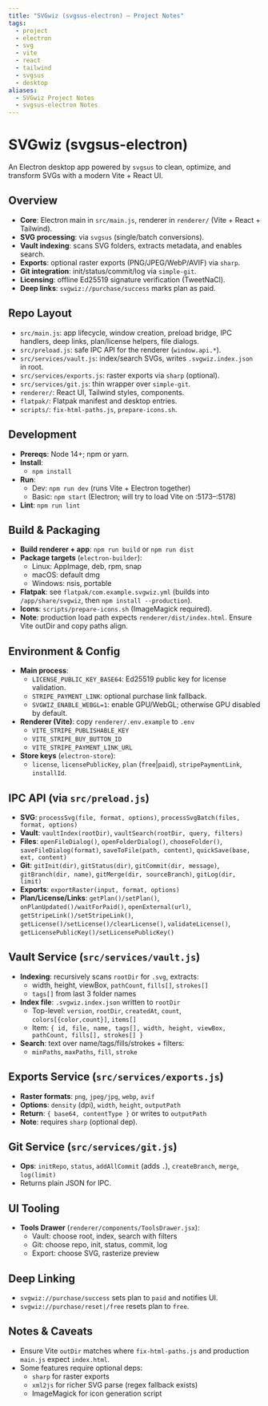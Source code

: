 ```yaml
---
title: "SVGwiz (svgsus-electron) — Project Notes"
tags:
  - project
  - electron
  - svg
  - vite
  - react
  - tailwind
  - svgsus
  - desktop
aliases:
  - SVGwiz Project Notes
  - svgsus-electron Notes
---
```


# SVGwiz (svgsus-electron)

An Electron desktop app powered by `svgsus` to clean, optimize, and transform SVGs with a modern Vite + React UI.

## Overview
- __Core__: Electron main in `src/main.js`, renderer in `renderer/` (Vite + React + Tailwind).
- __SVG processing__: via `svgsus` (single/batch conversions).
- __Vault indexing__: scans SVG folders, extracts metadata, and enables search.
- __Exports__: optional raster exports (PNG/JPEG/WebP/AVIF) via `sharp`.
- __Git integration__: init/status/commit/log via `simple-git`.
- __Licensing__: offline Ed25519 signature verification (TweetNaCl).
- __Deep links__: `svgwiz://purchase/success` marks plan as paid.

## Repo Layout
- `src/main.js`: app lifecycle, window creation, preload bridge, IPC handlers, deep links, plan/license helpers, file dialogs.
- `src/preload.js`: safe IPC API for the renderer (`window.api.*`).
- `src/services/vault.js`: index/search SVGs, writes `.svgwiz.index.json` in root.
- `src/services/exports.js`: raster exports via `sharp` (optional).
- `src/services/git.js`: thin wrapper over `simple-git`.
- `renderer/`: React UI, Tailwind styles, components.
- `flatpak/`: Flatpak manifest and desktop entries.
- `scripts/`: `fix-html-paths.js`, `prepare-icons.sh`.

## Development
- __Prereqs__: Node 14+; npm or yarn.
- __Install__:
  - `npm install`
- __Run__:
  - Dev: `npm run dev` (runs Vite + Electron together)
  - Basic: `npm start` (Electron; will try to load Vite on :5173–:5178)
- __Lint__: `npm run lint`

## Build & Packaging
- __Build renderer + app__: `npm run build` or `npm run dist`
- __Package targets__ (`electron-builder`):
  - Linux: AppImage, deb, rpm, snap
  - macOS: default dmg
  - Windows: nsis, portable
- __Flatpak__: see `flatpak/com.example.svgwiz.yml` (builds into `/app/share/svgwiz`, then `npm install --production`).
- __Icons__: `scripts/prepare-icons.sh` (ImageMagick required).
- __Note__: production load path expects `renderer/dist/index.html`. Ensure Vite outDir and copy paths align.

## Environment & Config
- __Main process__:
  - `LICENSE_PUBLIC_KEY_BASE64`: Ed25519 public key for license validation.
  - `STRIPE_PAYMENT_LINK`: optional purchase link fallback.
  - `SVGWIZ_ENABLE_WEBGL=1`: enable GPU/WebGL; otherwise GPU disabled by default.
- __Renderer (Vite)__: copy `renderer/.env.example` to `.env`
  - `VITE_STRIPE_PUBLISHABLE_KEY`
  - `VITE_STRIPE_BUY_BUTTON_ID`
  - `VITE_STRIPE_PAYMENT_LINK_URL`
- __Store keys__ (`electron-store`):
  - `license`, `licensePublicKey`, `plan` (`free`|`paid`), `stripePaymentLink`, `installId`.

## IPC API (via `src/preload.js`)
- __SVG__: `processSvg(file, format, options)`, `processSvgBatch(files, format, options)`
- __Vault__: `vaultIndex(rootDir)`, `vaultSearch(rootDir, query, filters)`
- __Files__: `openFileDialog()`, `openFolderDialog()`, `chooseFolder()`, `saveFileDialog(format)`, `saveToFile(path, content)`, `quickSave(base, ext, content)`
- __Git__: `gitInit(dir)`, `gitStatus(dir)`, `gitCommit(dir, message)`, `gitBranch(dir, name)`, `gitMerge(dir, sourceBranch)`, `gitLog(dir, limit)`
- __Exports__: `exportRaster(input, format, options)`
- __Plan/License/Links__: `getPlan()/setPlan()`, `onPlanUpdated()/waitForPaid()`, `openExternal(url)`, `getStripeLink()/setStripeLink()`, `getLicense()/setLicense()/clearLicense()`, `validateLicense()`, `getLicensePublicKey()/setLicensePublicKey()`

## Vault Service (`src/services/vault.js`)
- __Indexing__: recursively scans `rootDir` for `.svg`, extracts:
  - width, height, viewBox, `pathCount`, `fills[]`, `strokes[]`
  - `tags[]` from last 3 folder names
- __Index file__: `.svgwiz.index.json` written to `rootDir`
  - Top-level: `version`, `rootDir`, `createdAt`, `count`, `colors[{color,count}]`, `items[]`
  - Item: `{ id, file, name, tags[], width, height, viewBox, pathCount, fills[], strokes[] }`
- __Search__: text over name/tags/fills/strokes + filters:
  - `minPaths`, `maxPaths`, `fill`, `stroke`

## Exports Service (`src/services/exports.js`)
- __Raster formats__: `png`, `jpeg/jpg`, `webp`, `avif`
- __Options__: `density` (dpi), `width`, `height`, `outputPath`
- __Return__: `{ base64, contentType }` or writes to `outputPath`
- __Note__: requires `sharp` (optional dep).

## Git Service (`src/services/git.js`)
- __Ops__: `initRepo`, `status`, `addAllCommit` (adds `.`), `createBranch`, `merge`, `log(limit)`
- Returns plain JSON for IPC.

## UI Tooling
- __Tools Drawer__ (`renderer/components/ToolsDrawer.jsx`):
  - Vault: choose root, index, search with filters
  - Git: choose repo, init, status, commit, log
  - Export: choose SVG, rasterize preview

## Deep Linking
- `svgwiz://purchase/success` sets plan to `paid` and notifies UI.
- `svgwiz://purchase/reset|/free` resets plan to `free`.

## Notes & Caveats
- Ensure Vite `outDir` matches where `fix-html-paths.js` and production `main.js` expect `index.html`.
- Some features require optional deps:
  - `sharp` for raster exports
  - `xml2js` for richer SVG parse (regex fallback exists)
  - ImageMagick for icon generation script
